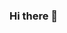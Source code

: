 ### Hi there 👋


<!--
**Cute-Frogo/Cute-Frogo** is a ✨ _special_ ✨ repository because its `README.md` (this file) appears on your GitHub profile.

Here are some ideas to get you started:

- 🔭 I’m currently working on Nothing
- 🌱 I’m currently learning python
- 👯 I’m looking to collaborate on repos
- 🤔 I’m looking for help with security
- 💬 Ask me anything...
- 📫 How to reach me: you cant :P
- 😄 Pronouns: She/Her
- ⚡ Fun fact: Im stupid :P
-->
